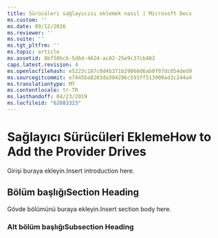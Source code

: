 ```yaml
---
title: Sürücüleri sağlayıcısı eklemek nasıl | Microsoft Docs
ms.custom: ''
ms.date: 09/12/2016
ms.reviewer: ''
ms.suite: ''
ms.tgt_pltfrm: ''
ms.topic: article
ms.assetid: 8bf50bcb-5d6d-4624-ac02-25e9c37cb403
caps.latest.revision: 4
ms.openlocfilehash: e5223c187c0d4b371b29060d6ab0f07dc054ded9
ms.sourcegitcommit: e7445ba8203da304286c591ff513900ad1c244a4
ms.translationtype: MT
ms.contentlocale: tr-TR
ms.lasthandoff: 04/23/2019
ms.locfileid: "62083323"
---
```

# <a name="how-to-add-the-provider-drives"></a><span data-ttu-id="8dc7e-102">Sağlayıcı Sürücüleri Ekleme</span><span class="sxs-lookup"><span data-stu-id="8dc7e-102">How to Add the Provider Drives</span></span>

<span data-ttu-id="8dc7e-103">Girişi buraya ekleyin.</span><span class="sxs-lookup"><span data-stu-id="8dc7e-103">Insert introduction here.</span></span>

## <a name="section-heading"></a><span data-ttu-id="8dc7e-104">Bölüm başlığı</span><span class="sxs-lookup"><span data-stu-id="8dc7e-104">Section Heading</span></span>

 <span data-ttu-id="8dc7e-105">Gövde bölümünü buraya ekleyin.</span><span class="sxs-lookup"><span data-stu-id="8dc7e-105">Insert section body here.</span></span>

### <a name="subsection-heading"></a><span data-ttu-id="8dc7e-106">Alt bölüm başlığı</span><span class="sxs-lookup"><span data-stu-id="8dc7e-106">Subsection Heading</span></span>

